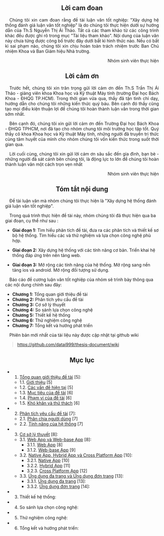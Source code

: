 <!-- !import[/report/chapter_0_cover/part_0a_cover.md] -->
<center> <h2>Lời cam đoan</h1> </center>

<p style='text-align: justify;'>
&emsp;Chúng tôi xin cam đoan rằng đề tài luận văn tốt nghiệp: "Xây dựng hệ thống đánh giá luận văn tốt nghiệp" 
là do chúng tôi thực hiện dưới sự hướng dẫn của Th.S Nguyễn Thị Ái Thảo. Tất cả các
tham khảo từ các công trình khác đều được ghi rõ trong mục "Tài liệu tham khảo". Nội dung
của luận văn này chưa từng được công bố trước đây dưới bất kì hình thức nào. Nếu có bất kì
sai phạm nào, chúng tôi xin chịu hoàn toàn trách nhiệm trước Ban Chủ nhiệm Khoa và Ban
Giám hiệu Nhà trường.
</p>
<p style='text-align: right;'>
Nhóm sinh viên thực hiện
</p>

<div style="page-break-after: always;"></div>

<center> <h2>Lời cảm ơn</h1> </center>

<p style='text-align: justify;'>
&emsp;Trước hết, chúng tôi xin trân trọng gửi lời cảm ơn đến Th.S Trần Thị Ái Thảo - giảng
viên khoa Khoa học và Kỹ thuật Máy tính (trường Đại học Bách Khoa - ĐHQG TP.HCM).
Trong thời gian vừa qua, thầy đã tận tình chỉ dạy, hướng dẫn cho chúng tôi những kiến thức
quý báu. Bên cạnh đó thầy cũng tạo mọi điều kiện thuận lợi để chúng tôi hoàn thành luận văn
trong thời gian sớm nhất. </p>

<p style='text-align: justify;'>
&emsp;Bên cạnh đó, chúng tôi xin gửi lời cảm ơn đến Trường Đại học Bách Khoa - ĐHQG TPHCM,
nơi đã tạo cho nhóm chung tôi môi trường học tập tốt. Quý thầy cô khoa Khoa học và Kỹ thuật
Máy tính, những người đã truyền tri thức cùng tâm huyết của mình cho nhóm chúng tôi vốn
kiến thức trong suốt thời gian qua.</p>

<p style='text-align: justify;'>
&emsp;Lời cuối cùng, chúng tôi xin gửi lời cám ơn sâu sắc đến gia đình, bạn bè - những người đã
sát cánh bên chúng tôi, là động lực to lớn để chúng tôi hoàn thành luận văn một cách trọn vẹn
nhất
</p>
<p style='text-align: right;'>
Nhóm sinh viên thực hiện
</p>

<div style="page-break-after: always;"></div>

<center> <h2>Tóm tắt nội dung</h1> </center>

&emsp;Đề tài luận văn mà nhóm chúng tôi thực hiện là "Xây dựng hệ thống đánh giá luận văn tốt nghiệp".

&emsp;Trong quá trình thực hiện đề tài này, nhóm chúng tôi đã thực hiện
qua ba giai đoạn, cụ thể như sau :

- **Giai đoạn 1:**
  Tìm hiểu phân tích đề tài, đưa ra các phân tích và thiết kế sơ bộ hệ thống.
  Tìm hiểu các và thử nghiệm và lựa chọn công nghệ phù hợp.

- **Giai đoạn 2:**
  Xây dựng hệ thống với các tính năng cơ bản.
  Triển khai hệ thống đáp ứng trên nên tảng web.

- **Giai đoạn 3:**
  Mở rộng các tính năng của hệ thống.
  Mở rộng sang nền tảng ios và android.
  Mở rộng đối tượng sử dụng.

&emsp;Báo cáo đề cương luận văn tốt nghiệp của nhóm sẽ trình bày thông qua các nội dung chính sau đây:

- **Chương 1:** Tổng quan giới thiệu đề tài
- **Chương 2:** Phân tích yêu cầu đề tài
- **Chương 3:** Cơ sở lý thuyết
- **Chương 4:** So sánh lựa chọn công nghệ
- **Chương 5:** Thiết kế hệ thống
- **Chương 6:** Thử nghiệm công nghệ
- **Chương 7:** Tổng kết và hướng phát triển

&emsp;Phiên bản mới nhất của tài liệu này được cập nhật tại github wiki

> https://github.com/datai999/thesis-document/wiki

<div style="page-break-after: always;"></div>

<center> <h2>Mục lục</h2> </center>

- 1. [Tổng quan giới thiệu đề tài](https://github.com/datai999/thesis-document/wiki/Chapter_1_intro#1-tổng-quan-giới-thiệu-đề-tài) [5]:

  - 1.1. [Giới thiệu](https://github.com/datai999/thesis-document/wiki/Chapter_1_intro#11-giới-thiệu) [5]
  - 1.2. [Các vấn đề hiện tại](https://github.com/datai999/thesis-document/wiki/Chapter_1_intro#12-các-vấn-đề-hiện-tại) [5]
  - 1.3. [Mục tiêu của đề tài](https://github.com/datai999/thesis-document/wiki/Chapter_1_intro#13-mục-tiêu-của-đề-tài) [6]
  - 1.4. [Phạm vi của đề tài](https://github.com/datai999/thesis-document/wiki/Chapter_1_intro#14-phạm-vi-đề-tài) [6]
  - 1.5. [Khó khăn và thử thách](https://github.com/datai999/thesis-document/wiki/Chapter_1_intro#15-khó-khăn-thử-thách) [6]

- 2. [Phân tích yêu cầu đề tài](https://github.com/datai999/thesis-document/wiki/Chapter_2_requirement#2-phân-tích-yêu-cầu-đề-tài) [7]:

  - 2.1. [Phân chia người dùng](https://github.com/datai999/thesis-document/wiki/Chapter_2_requirement#21-phân-chia-người-dùng) [7]
  - 2.2. [Tính năng của hệ thống](https://github.com/datai999/thesis-document/wiki/Chapter_2_requirement#22-tính-năng-của-hệ-thống) [7]

- 3. [Cơ sở lý thuyết](https://github.com/datai999/thesis-document/wiki/Chapter_3_theory#3-cơ-sở-lý-thuyết) [8]:

  - 3.1. [Web App và Web-base App](https://github.com/datai999/thesis-document/wiki/Chapter_3_theory#31-web-app-và-web-base-app) [8]:
    - 3.1.1. [Web App](https://github.com/datai999/thesis-document/wiki/Chapter_3_theory#311-web-app) [8]
    - 3.1.2. [Web-base App](https://github.com/datai999/thesis-document/wiki/Chapter_3_theory#312-web-base-app) [9]
  - 3.2. [Native App, Hybrid App và Cross Platform App](https://github.com/datai999/thesis-document/wiki/Chapter_3_theory#32-native-app-hybrid-app-và-cross-platform-app) [10]:
    - 3.2.1. [Native App](https://github.com/datai999/thesis-document/wiki/Chapter_3_theory#321-native-app) [10]
    - 3.2.2. [Hybrid App](https://github.com/datai999/thesis-document/wiki/Chapter_3_theory#322-hybrid-app) [11]
    - 3.2.3. [Cross Platform App](https://github.com/datai999/thesis-document/wiki/Chapter_3_theory#323-cross-platform-app) [12]
  - 3.3. [Ứng dụng đa trang và Ứng dụng đơn trang](https://github.com/datai999/thesis-document/wiki/Chapter_3_theory#33-Ứng-dụng-đa-trang-và-Ưng-dụng-đơn-trang) [13]:
    - 3.3.1. [Ứng dụng đa trang](https://github.com/datai999/thesis-document/wiki/Chapter_3_theory#331-Ứng-dụng-đa-trang) [13]:
    - 3.3.2. [Ứng dụng đơn trang](https://github.com/datai999/thesis-document/wiki/Chapter_3_theory#332-Ứng-dụng-đơn-trang) [14]:

- 3. Thiết kế hệ thống:

- 4. So sánh lựa chọn công nghệ:

- 5. Thử nghiệm công nghệ:

- 6. Tổng kết và hướng phát triển:

<div style="page-break-after: always;"></div>

